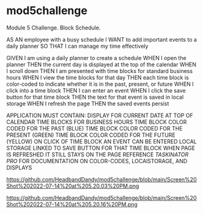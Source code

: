 # mod5challenge
Module 5 Challenge. Block Schedule.


AS AN employee with a busy schedule
I WANT to add important events to a daily planner
SO THAT I can manage my time effectively


GIVEN I am using a daily planner to create a schedule
WHEN I open the planner
THEN the current day is displayed at the top of the calendar
WHEN I scroll down
THEN I am presented with time blocks for standard business hours
WHEN I view the time blocks for that day
THEN each time block is color-coded to indicate whether it is in the past, present, or future
WHEN I click into a time block
THEN I can enter an event
WHEN I click the save button for that time block
THEN the text for that event is saved in local storage
WHEN I refresh the page
THEN the saved events persist


APPLICATION MUST CONTAIN:
DISPLAY FOR CURRENT DATE AT TOP OF CALENDAR
TIME BLOCKS FOR BUSINESS HOURS
TIME BLOCK COLOR CODED FOR THE PAST (BLUE)
TIME BLOCK COLOR CODED FOR THE PRESENT (GREEN)
TIME BLOCK COLOR CODED FOR THE FUTURE (YELLOW)
ON CLICK OF TIME BLOCK AN EVENT CAN BE ENTERED
LOCAL STORAGE LINKED TO SAVE BUTTON FOR THAT TIME BLOCK
WHEN PAGE IS REFRESHED IT STILL STAYS ON THE PAGE
REFERENCE *TASKINATOR PRO* FOR DOCUMENTATION ON COLOR-CODES, LOCAlSTORAGE, AND DISPLAYS


https://github.com/HeadbandDandy/mod5challenge/blob/main/Screen%20Shot%202022-07-14%20at%205.20.03%20PM.png

https://github.com/HeadbandDandy/mod5challenge/blob/main/Screen%20Shot%202022-07-14%20at%205.20.16%20PM.png